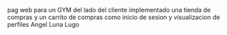 pag web para un GYM del lado del cliente implementado una tienda de compras y un carrito de compras como inicio de sesion y visualizacion de perfiles
Angel Luna Lugo
